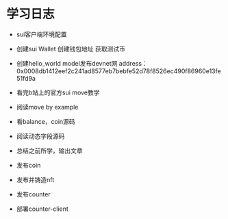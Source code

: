 # 学习日志
  
  
* sui客户端环境配置  
* 创建sui Wallet 创建钱包地址 获取测试币  
* 创建hello_world model发布devnet网 address：0x0008db1412eef2c241ad8577eb7bebfe52d78f8526ec490f86960e13fe51fd9a  
  
  
* 看完b站上的官方sui move教学  
* 阅读move by example  
* 看balance，coin源码  
  
  
* 阅读动态字段源码
* 总结之前所学，输出文章

* 发布coin 
* 发布并铸造nft
* 发布counter
* 部署counter-client

